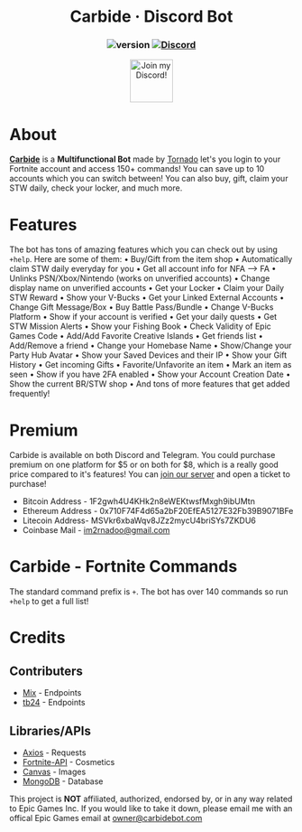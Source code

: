 <div align="center">

# Carbide &middot; Discord Bot

### ![version](https://img.shields.io/badge/Version-6.9.7-blue.svg?style=for-the-badge) [![Discord](https://img.shields.io/discord/802400590985560096.svg?style=for-the-badge&color=blue&logo=discord&logoColor=white)](https://discord.gg/carbide)

<a target="_blank" href="https://discord.gg/carbide" title="Join our Discord!">
<img draggable="false" src="https://discordapp.com/api/guilds/802400590985560096/widget.png?style=banner2" height="76px" draggable="false" alt="Join my Discord!">
</a>
</div>

# About
**[Carbide](https://carbidebot.com)** is a **Multifunctional Bot** made by [Tornado](https://twitter.com/im2rnadoo) let's you login to your Fortnite account and access 150+ commands! You can save up to 10 accounts which you can switch between! You can also buy, gift, claim your STW daily, check your locker, and much more.

# Features
The bot has tons of amazing features which you can check out by using `+help`. Here are some of them:
• Buy/Gift from the item shop
• Automatically claim STW daily everyday for you
• Get all account info for NFA --> FA
• Unlinks PSN/Xbox/Nintendo (works on unverified accounts)
• Change display name on unverified accounts
• Get your Locker
• Claim your Daily STW Reward
• Show your V-Bucks
• Get your Linked External Accounts
• Change Gift Message/Box
• Buy Battle Pass/Bundle
• Change V-Bucks Platform
• Show if your account is verified
• Get your daily quests
• Get STW Mission Alerts
• Show your Fishing Book
• Check Validity of Epic Games Code
• Add/Add Favorite Creative Islands
• Get friends list
• Add/Remove a friend
• Change your Homebase Name
• Show/Change your Party Hub Avatar
• Show your Saved Devices and their IP
• Show your Gift History
• Get incoming Gifts
• Favorite/Unfavorite an item
• Mark an item as seen
• Show if you have 2FA enabled
• Show your Account Creation Date
• Show the current BR/STW shop
• And tons of more features that get added frequently!

# Premium
Carbide is available on both Discord and Telegram. You could purchase premium on one platform for $5 or on both for $8, which is a really good price compared to it's features! You can [join our server](https://discord.gg/carbide) and open a ticket to purchase!
 * Bitcoin Address - 1F2gwh4U4KHk2n8eWEKtwsfMxgh9ibUMtn
 * Ethereum	Address - 0x710F74F4d65a2bF20EfEA5127E32Fb39B9071BFe
 * Litecoin Address- MSVkr6xbaWqv8JZz2mycU4briSYs7ZKDU6
 * Coinbase Mail - im2rnadoo@gmail.com

# Carbide - Fortnite Commands
The standard command prefix is `+`. The bot has over 140 commands so run `+help` to get a full list!

# Credits
## Contributers
 * [Mix](https://twitter.com/tonxim) - Endpoints
 * [tb24](https://twitter.com/amrsatrio) - Endpoints
## Libraries/APIs
 * [Axios](https://www.npmjs.com/package/axios) - Requests
 * [Fortnite-API](https://fortnite-api.com) - Cosmetics
 * [Canvas](https://www.npmjs.com/package/canvas) - Images
 * [MongoDB](https://www.mongodb.com) - Database

This project is **NOT** affiliated, authorized, endorsed by, or in any way related to Epic Games Inc.
If you would like to take it down, please email me with an offical Epic Games email at owner@carbidebot.com
